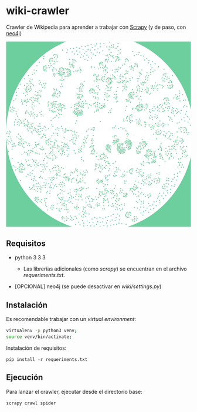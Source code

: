 # wiki-crawler

Crawler de Wikipedia para aprender a trabajar con [Scrapy](https://scrapy.org/)
(y de paso, con [neo4j](https://neo4j.com/))

![Example image](/images/graph_readme.png)

## Requisitos

- python 3 3 3 

	- Las librerías adicionales (como *scrapy*) se encuentran en el archivo *requeriments.txt*. 

- [OPCIONAL] neo4j (se puede desactivar en *wiki/settings.py*)

## Instalación

Es recomendable trabajar con un *virtual environment*:

``` sh
virtualenv -p python3 venv;
source venv/bin/activate;
```

Instalación de requisitos:

```
pip install -r requeriments.txt
```


## Ejecución

Para lanzar el crawler, ejecutar desde el directorio base:

```
scrapy crawl spider
```
